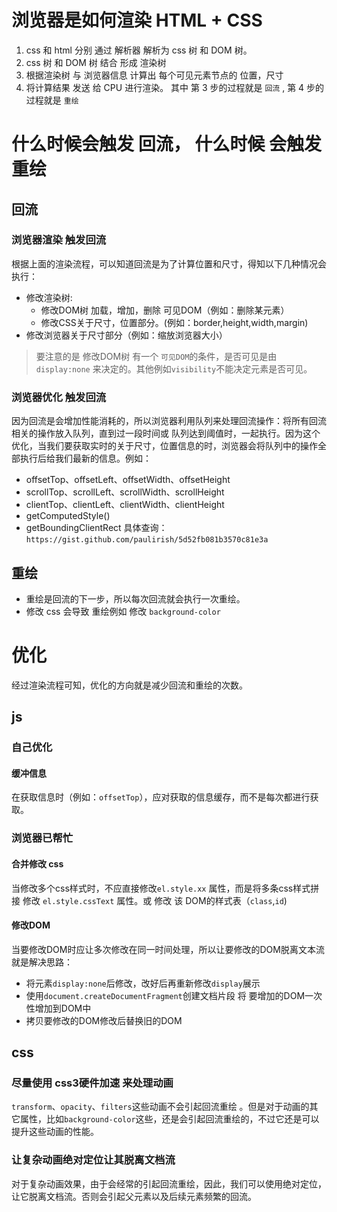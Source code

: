 # 浏览器是如何渲染 HTML + CSS
1. css 和 html 分别 通过 解析器 解析为 css 树 和 DOM 树。
2. css 树 和 DOM 树 结合 形成 渲染树
3. 根据渲染树 与 浏览器信息 计算出 每个可见元素节点的 位置，尺寸
4. 将计算结果 发送 给 CPU 进行渲染。
其中 第 3 步的过程就是 `回流` , 第 4 步的过程就是 `重绘`
# 什么时候会触发 回流， 什么时候 会触发 重绘
## 回流
### 浏览器渲染 触发回流
根据上面的渲染流程，可以知道回流是为了计算位置和尺寸，得知以下几种情况会执行：
- 修改渲染树:
  - 修改DOM树 加载，增加，删除 可见DOM（例如：删除某元素）
  - 修改CSS关于尺寸，位置部分。(例如：border,height,width,margin)
- 修改浏览器关于尺寸部分（例如：缩放浏览器大小）
> 要注意的是 修改DOM树 有一个 `可见DOM`的条件，是否可见是由`display:none` 来决定的。其他例如`visibility`不能决定元素是否可见。
### 浏览器优化 触发回流
因为回流是会增加性能消耗的，所以浏览器利用队列来处理回流操作：将所有回流相关的操作放入队列，直到过一段时间或 队列达到阈值时，一起执行。因为这个优化，当我们要获取实时的关于尺寸，位置信息的时，浏览器会将队列中的操作全部执行后给我们最新的信息。例如：
- offsetTop、offsetLeft、offsetWidth、offsetHeight
- scrollTop、scrollLeft、scrollWidth、scrollHeight
- clientTop、clientLeft、clientWidth、clientHeight
- getComputedStyle()
- getBoundingClientRect
具体查询：`https://gist.github.com/paulirish/5d52fb081b3570c81e3a`
## 重绘
- 重绘是回流的下一步，所以每次回流就会执行一次重绘。
- 修改 css 会导致 重绘例如 修改 `background-color`
# 优化
经过渲染流程可知，优化的方向就是减少回流和重绘的次数。
## js 
### 自己优化
#### 缓冲信息
在获取信息时（例如：`offsetTop`），应对获取的信息缓存，而不是每次都进行获取。
### 浏览器已帮忙
#### 合并修改 css
当修改多个css样式时，不应直接修改`el.style.xx` 属性，而是将多条css样式拼接 修改 `el.style.cssText` 属性。或 修改 该 DOM的样式表（`class`,`id`)
#### 修改DOM
当要修改DOM时应让多次修改在同一时间处理，所以让要修改的DOM脱离文本流就是解决思路：
- 将元素`display:none`后修改，改好后再重新修改`display`展示
- 使用`document.createDocumentFragment`创建文档片段 将 要增加的DOM一次性增加到DOM中
- 拷贝要修改的DOM修改后替换旧的DOM
## css
### 尽量使用 css3硬件加速 来处理动画
`transform`、`opacity`、`filters`这些动画不会引起回流重绘 。但是对于动画的其它属性，比如`background-color`这些，还是会引起回流重绘的，不过它还是可以提升这些动画的性能。
### 让复杂动画绝对定位让其脱离文档流
对于复杂动画效果，由于会经常的引起回流重绘，因此，我们可以使用绝对定位，让它脱离文档流。否则会引起父元素以及后续元素频繁的回流。